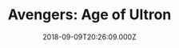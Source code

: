 ---
title: "Avengers: Age of Ultron"
year: 2015
date: 2018-09-09T20:26:09.000Z
permalink: /almanac/movies/2018-09-09-avengers-age-of-ultron/index.html
rating: 3
---